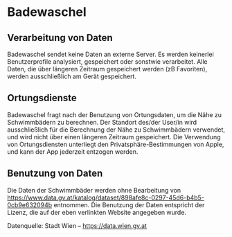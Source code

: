 # Badewaschel

## Verarbeitung von Daten

Badewaschel sendet keine Daten an externe Server. Es werden keinerlei Benutzerprofile analysiert, gespeichert oder sonstwie verarbeitet. Alle Daten, die über längeren Zeitraum gespeichert werden (zB Favoriten), werden ausschließlich am Gerät gespeichert. 

## Ortungsdienste

Badewaschel fragt nach der Benutzung von Ortungsdaten, um die Nähe zu Schwimmbädern zu berechnen. Der Standort des/der User/in wird ausschließlich für die Berechnung der Nähe zu Schwimmbädern verwendet, und wird nicht über einen längeren Zeitraum gespeichert. Die Verwendung von Ortungsdiensten unterliegt den Privatsphäre-Bestimmungen von Apple, und kann der App jederzeit entzogen werden. 

## Benutzung von Daten

Die Daten der Schwimmbäder werden ohne Bearbeitung von https://www.data.gv.at/katalog/dataset/898afe8c-0297-45d6-b4b5-0cb9e632094b entnommen. Die Benutzung der Daten entspricht der Lizenz, die auf der eben verlinkten Website angegeben wurde. 

Datenquelle: Stadt Wien – https://data.wien.gv.at
